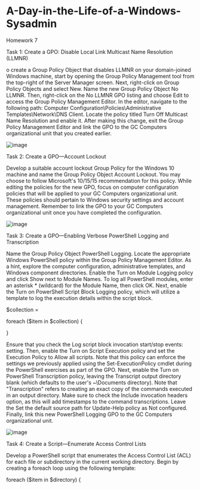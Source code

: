 # A-Day-in-the-Life-of-a-Windows-Sysadmin
Homework 7

Task 1: Create a GPO: Disable Local Link Multicast Name Resolution (LLMNR)

o create a Group Policy Object that disables LLMNR on your domain-joined Windows machine, start by opening the Group Policy Management tool from the top-right of the Server Manager screen. Next, right-click on Group Policy Objects and select New. Name the new Group Policy Object No LLMNR. Then, right-click on the No LLMNR GPO listing and choose Edit to access the Group Policy Management Editor. In the editor, navigate to the following path: Computer Configuration\Policies\Administrative Templates\Network\DNS Client. Locate the policy titled Turn Off Multicast Name Resolution and enable it. After making this change, exit the Group Policy Management Editor and link the GPO to the GC Computers organizational unit that you created earlier.

![image](https://github.com/user-attachments/assets/481ff1be-14f3-491f-a0fe-7ff9c7d97873)

Task 2: Create a GPO—Account Lockout

Develop a suitable account lockout Group Policy for the Windows 10 machine and name the Group Policy Object Account Lockout. You may choose to follow Microsoft's 10/15/15 recommendation for this policy. While editing the policies for the new GPO, focus on computer configuration policies that will be applied to your GC Computers organizational unit. These policies should pertain to Windows security settings and account management. Remember to link the GPO to your GC Computers organizational unit once you have completed the configuration.

![image](https://github.com/user-attachments/assets/90863c5f-7219-4763-96ca-f2af9ab7cd70)


Task 3: Create a GPO—Enabling Verbose PowerShell Logging and Transcription

Name the Group Policy Object PowerShell Logging. Locate the appropriate Windows PowerShell policy within the Group Policy Management Editor. As a hint, explore the computer configuration, administrative templates, and Windows component directories. Enable the Turn on Module Logging policy and click Show next to Module Names. To log all PowerShell modules, enter an asterisk * (wildcard) for the Module Name, then click OK. Next, enable the Turn on PowerShell Script Block Logging policy, which will utilize a template to log the execution details within the script block.

$collection =

foreach ($item in $collection) {


}


Ensure that you check the Log script block invocation start/stop events: setting. Then, enable the Turn on Script Execution policy and set the Execution Policy to Allow all scripts. Note that this policy can enforce the settings we previously applied using the Set-ExecutionPolicy cmdlet during the PowerShell exercises as part of the GPO. Next, enable the Turn on PowerShell Transcription policy, leaving the Transcript output directory blank (which defaults to the user's ~\Documents directory). Note that "Transcription" refers to creating an exact copy of the commands executed in an output directory. Make sure to check the Include invocation headers option, as this will add timestamps to the command transcriptions. Leave the Set the default source path for Update-Help policy as Not configured. Finally, link this new PowerShell Logging GPO to the GC Computers organizational unit.

![image](https://github.com/user-attachments/assets/1a68a3f2-f26b-4b5f-a916-bd402708dc17)



Task 4: Create a Script—Enumerate Access Control Lists

Develop a PowerShell script that enumerates the Access Control List (ACL) for each file or subdirectory in the current working directory. Begin by creating a foreach loop using the following template:


foreach ($item in $directory) {

<Script block>

}


 
 Above the foreach loop, assign a variable named $directory to hold the contents of the current directory. Next, replace the placeholder in the script block with the command that enumerates the ACL of a file, using the $item variable to represent the file name. You will need to utilize the following cmdlets:


   Get-ChildItem (or any alias of Get-ChildItem, such as ls or dir)

Get-Acl Save this script in C:\Users\sysadmin\Documents as enum_acls.ps1. Test this script by moving to any directory (cd C:\Windows), and running C:\Users\sysadmin\Documents\enum_acls.ps1 (enter the full path and file name).


 ![image](https://github.com/user-attachments/assets/b95bc91e-a69a-48d9-9e90-929df1cea0d1)
 


   


             


 


           


  

